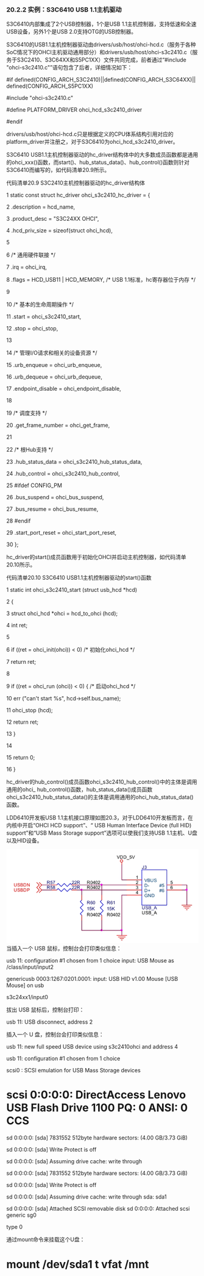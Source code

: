 ### 20.2.2 实例：S3C6410 USB 1.1主机驱动

S3C6410内部集成了2个USB控制器，1个是USB 1.1主机控制器，支持低速和全速USB设备，另外1个是USB 2.0支持OTG的USB控制器。

S3C6410的USB1.1主机控制器驱动由drivers/usb/host/ohci-hcd.c（服务于各种SoC情况下的OHCI主机驱动通用部分）和drivers/usb/host/ohci-s3c2410.c（服务于S3C2410、S3C64XX和S5PC1XX）文件共同完成，前者通过“#include "ohci-s3c2410.c"”语句包含了后者，详细情况如下：

#if defined(CONFIG_ARCH_S3C2410)||defined(CONFIG_ARCH_S3C64XX)|| defined(CONFIG_ARCH_S5PC1XX) 
 
 #include "ohci-s3c2410.c" 
 
 #define PLATFORM_DRIVER ohci_hcd_s3c2410_driver 
 
 #endif

drivers/usb/host/ohci-hcd.c只是根据定义的CPU体系结构引用对应的platform_driver并注册之，对于S3C6410为ohci_hcd_s3c2410_driver。

S3C6410 USB1.1主机控制器驱动的hc_driver结构体中的大多数成员函数都是通用的ohci_xxx()函数，而start()、hub_status_data()、hub_control()函数则针对S3C6410而编写的，如代码清单20.9所示。

代码清单20.9 S3C2410主机控制器驱动的hc_driver结构体

1 static const struct hc_driver ohci_s3c2410_hc_driver = { 
 
 2 .description = hcd_name, 
 
 3 .product_desc = "S3C24XX OHCI",



4 .hcd_priv_size = sizeof(struct ohci_hcd), 
 
 5 
 
 6 /* 通用硬件联接 */ 
 
 7 .irq = ohci_irq, 
 
 8 .flags = HCD_USB11 | HCD_MEMORY, /* USB 1.1标准，hc寄存器位于内存 */ 
 
 9 
 
 10 /* 基本的生命周期操作 */ 
 
 11 .start = ohci_s3c2410_start, 
 
 12 .stop = ohci_stop, 
 
 13 
 
 14 /* 管理I/O请求和相关的设备资源 */ 
 
 15 .urb_enqueue = ohci_urb_enqueue, 
 
 16 .urb_dequeue = ohci_urb_dequeue, 
 
 17 .endpoint_disable = ohci_endpoint_disable, 
 
 18 
 
 19 /* 调度支持 */ 
 
 20 .get_frame_number = ohci_get_frame, 
 
 21 
 
 22 /* 根Hub支持 */ 
 
 23 .hub_status_data = ohci_s3c2410_hub_status_data, 
 
 24 .hub_control = ohci_s3c2410_hub_control, 
 
 25 #ifdef CONFIG_PM 
 
 26 .bus_suspend = ohci_bus_suspend, 
 
 27 .bus_resume = ohci_bus_resume, 
 
 28 #endif 
 
 29 .start_port_reset = ohci_start_port_reset, 
 
 30 };

hc_driver的start()成员函数用于初始化OHCI并启动主机控制器，如代码清单20.10所示。

代码清单20.10 S3C6410 USB1.1主机控制器驱动的start()函数

1 static int ohci_s3c2410_start (struct usb_hcd *hcd) 
 
 2 { 
 
 3 struct ohci_hcd *ohci = hcd_to_ohci (hcd); 
 
 4 int ret; 
 
 5 
 
 6 if ((ret = ohci_init(ohci)) < 0) /* 初始化ohci_hcd */ 
 
 7 return ret; 
 
 8 
 
 9 if ((ret = ohci_run (ohci)) < 0) { /* 启动ohci_hcd */ 
 
 10 err ("can't start %s", hcd→self.bus_name); 
 
 11 ohci_stop (hcd); 
 
 12 return ret; 
 
 13 } 
 
 14 
 
 15 return 0; 
 
 16 }

hc_driver的hub_control()成员函数ohci_s3c2410_hub_control()中的主体是调用通用的ohci_ hub_control()函数，hub_status_data()成员函数ohci_s3c2410_hub_status_data()的主体是调用通用的ohci_hub_status_data()函数。

LDD6410开发板USB 1.1主机接口原理如图20.3，对于LDD6410开发板而言，在内核中开启“OHCI HCD support”、“ USB Human Interface Device (full HID) support”和“USB Mass Storage support”选项可以使我们支持USB 1.1主机、U盘以及HID设备。

![P537_56457.jpg](../images/P537_56457.jpg)
当插入一个 USB 鼠标，控制台会打印类似信息：

usb 11: configuration #1 chosen from 1 choice input: USB Mouse as /class/input/input2 
 
 genericusb 0003:1267:0201.0001: input: USB HID v1.00 Mouse [USB Mouse] on usb 
 
 s3c24xx1/input0

拔出 USB 鼠标后，控制台打印：

usb 11: USB disconnect, address 2

插入一个 U 盘，控制台会打印类似信息：

usb 11: new full speed USB device using s3c2410ohci and address 4 
 
 usb 11: configuration #1 chosen from 1 choice 
 
 scsi0 : SCSI emulation for USB Mass Storage devices 
 
 # scsi 0:0:0:0: DirectAccess Lenovo USB Flash Drive 1100 PQ: 0 ANSI: 0 CCS 
 
 sd 0:0:0:0: [sda] 7831552 512byte hardware sectors: (4.00 GB/3.73 GiB) 
 
 sd 0:0:0:0: [sda] Write Protect is off 
 
 sd 0:0:0:0: [sda] Assuming drive cache: write through 
 
 sd 0:0:0:0: [sda] 7831552 512byte hardware sectors: (4.00 GB/3.73 GiB) 
 
 sd 0:0:0:0: [sda] Write Protect is off 
 
 sd 0:0:0:0: [sda] Assuming drive cache: write through sda: sda1 
 
 sd 0:0:0:0: [sda] Attached SCSI removable disk sd 0:0:0:0: Attached scsi generic sg0 
 
 type 0

通过mount命令来挂载这个U盘：

# mount /dev/sda1 t vfat /mnt

